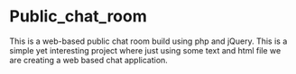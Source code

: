 # Public_chat_room
This is a web-based public chat room build using php and jQuery. This is a simple yet interesting project where just using some text and html file we are creating a web based chat application.
